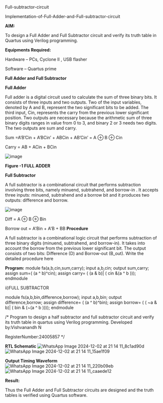 Full-subtractor-circuit

Implementation-of-Full-Adder-and-Full-subtractor-circuit

**AIM:**

To design a Full Adder and Full Subtractor circuit and verify its truth table in Quartus using Verilog programming.

**Equipments Required:**

Hardware – PCs, Cyclone II , USB flasher

Software – Quartus prime

**Full Adder and Full Subtractor**

**Full Adder**

Full adder is a digital circuit used to calculate the sum of three binary bits. It consists of three inputs and two outputs. Two of the input variables, denoted by A and B, represent the two significant bits to be added. The third input, Cin, represents the carry from the previous lower significant position. Two outputs are necessary because the arithmetic sum of three binary digits ranges in value from 0 to 3, and binary 2 or 3 needs two digits. The two outputs are sum and carry.

Sum =A’B’Cin + A’BCin’ + ABCin + AB’Cin’ = A ⊕ B ⊕ Cin 

Carry = AB + ACin + BCin

![image](https://github.com/naavaneetha/FULL_ADDER_SUBTRACTOR/assets/154305477/0f30ba51-5ffb-4198-845f-18e054f675e7)

**Figure -1 FULL ADDER**

**Full Subtractor**

A full subtractor is a combinational circuit that performs subtraction involving three bits, namely minuend, subtrahend, and borrow-in . It accepts three inputs: minuend, subtrahend and a borrow bit and it produces two outputs: difference and borrow.

![image](https://github.com/naavaneetha/FULL_ADDER_SUBTRACTOR/assets/154305477/02b24f51-ab51-4304-9ad6-7b81ffc1ead5)

Diff = A ⊕ B ⊕ Bin 

Borrow out = A'Bin + A'B + BB
**Procedure**

A full subtractor is a combinational logic circuit that performs subtraction of three binary digits (minuend, subtrahend, and borrow-in). It takes into account the borrow from the previous lower significant bit. The output consists of two bits: Difference (D) and Borrow-out (B_out).
Write the detailed procedure here

**Program:**
module fa(a,b,cin,sum,carry);
input a,b,cin;
output sum,carry;
assign sum=( (a ^ b)^cin);
assign carry= ( (a & b)| ( cin &(a ^ b )));
endmodule

ii)FULL SUBTRACTOR

module fs(a,b,bin,difference,borrow);
input a,b,bin;
output difference,borrow;
assign difference= ( (a ^ b)^bin);
assign borrow= ( ( ~a & b)| ( bin & (~(a ^ b ))));
endmodule

/* Program to design a half subtractor and full subtractor circuit and verify its truth table in quartus using Verilog programming.
Developed by:Vishvanandh N

RegisterNumber:24005857
*/

**RTL Schematic**
![WhatsApp Image 2024-12-02 at 21 14 11_8c1ad90d](https://github.com/user-attachments/assets/30830055-5f1f-4321-b0a1-eec9883b9acf)![WhatsApp Image 2024-12-02 at 21 14 11_15ae1f09](https://github.com/user-attachments/assets/d4cbfbd5-cb88-4665-8b25-46bbbc35ad0e)


**Output Timing Waveform**
![WhatsApp Image 2024-12-02 at 21 14 11_220b09eb](https://github.com/user-attachments/assets/f2706558-7336-4346-8a29-636920c490c6)![WhatsApp Image 2024-12-02 at 21 14 11_caaede12](https://github.com/user-attachments/assets/4d4f1a81-9518-4510-aba8-a20de44d0050)


**Result:**

Thus the Full Adder and Full Subtractor circuits are designed and the truth tables is verified using Quartus software.



